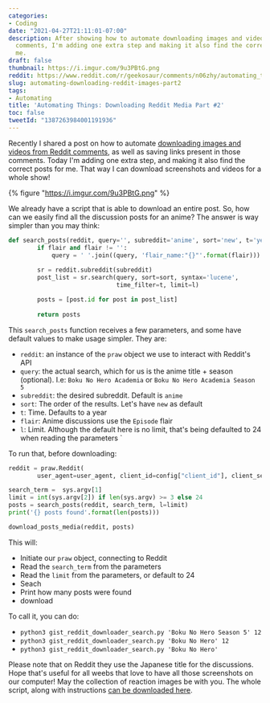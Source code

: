 ```yaml
---
categories:
- Coding
date: "2021-04-27T21:11:01-07:00"
description: After showing how to automate downloading images and videos from Reddit
  comments, I'm adding one extra step and making it also find the correct posts for
  me.
draft: false
thumbnail: https://i.imgur.com/9u3PBtG.png
reddit: https://www.reddit.com/r/geekosaur/comments/n06zhy/automating_things_downloading_reddit_media_part_2/
slug: automating-downloading-reddit-images-part2
tags:
- Automating
title: 'Automating Things: Downloading Reddit Media Part #2'
toc: false
tweetId: "1387263984001191936"
---
```


Recently I shared a post on how to automate [downloading images and videos from Reddit comments](/posts/automating-downloading-reddit-images/), as well as saving links present in those comments. Today I'm adding one extra step, and making it also find the correct posts for me. That way I can download screenshots and videos for a whole show!

{% figure "https://i.imgur.com/9u3PBtG.png" %}

<!--more-->

We already have a script that is able to download an entire post. So, how can we easily find all the discussion posts for an anime? The answer is way simpler than you may think:

```python
def search_posts(reddit, query='', subreddit='anime', sort='new', t='year', flair='Episode', l=None):
        if flair and flair != '':
            query = ' '.join((query, 'flair_name:"{}"'.format(flair)))
        
        sr = reddit.subreddit(subreddit)
        post_list = sr.search(query, sort=sort, syntax='lucene',
                              time_filter=t, limit=l)

        posts = [post.id for post in post_list]
        
        return posts
```

This `search_posts` function receives a few parameters, and some have default values to make usage simpler. They are:

- `reddit`: an instance of the `praw` object we use to interact with Reddit's API
- `query`: the actual search, which for us is the anime title + season (optional). I.e: `Boku No Hero Academia` or `Boku No Hero Academia Season 5`
- `subreddit`: the desired subreddit. Default is `anime`
- `sort`: The order of the results. Let's have `new` as default
- `t`: Time. Defaults to a year
- `flair`: Anime discussions use the `Episode` flair
- `l`: Limit. Although the default here is no limit, that's being defaulted to 24 when reading the parameters
`

To run that, before downloading:
```python
reddit = praw.Reddit(
        user_agent=user_agent, client_id=config["client_id"], client_secret=config["client_secret"])

search_term =  sys.argv[1]
limit = int(sys.argv[2]) if len(sys.argv) >= 3 else 24
posts = search_posts(reddit, search_term, l=limit)
print('{} posts found'.format(len(posts)))

download_posts_media(reddit, posts)
```

This will:

- Initiate our `praw` object, connecting to Reddit
- Read the `search_term` from the parameters
- Read the `limit` from the parameters, or default to 24
- Seach
- Print how many posts were found
- download

To call it, you can do:

- `python3 gist_reddit_downloader_search.py 'Boku No Hero Season 5' 12`
- `python3 gist_reddit_downloader_search.py 'Boku No Hero' 12`
- `python3 gist_reddit_downloader_search.py 'Boku No Hero'`

Please note that on Reddit they use the Japanese title for the discussions. Hope that's useful for all weebs that love to have all those screenshots on our computer! May the collection of reaction images be with you. The whole script, along with instructions [can be downloaded here](https://gist.github.com/thiagomgd/04dddb307b421d5f10986414d018c1ba).
